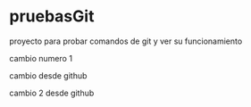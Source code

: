 # pruebasGit
proyecto para probar comandos de git y ver su funcionamiento

cambio numero 1

cambio desde github

cambio 2 desde github 
